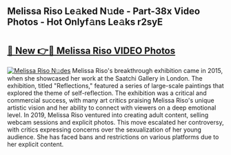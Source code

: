 ## Melissa Riso Le𝚊ked N𝚞de - Part-38x Video Photos - Hot Onlyf𝚊ns Le𝚊ks r2syE

# <h2><a href="http://ac36693.deff.icu/?id=Melissa+Riso">🔗 New 👉🔴 Melissa Riso VIDEO Photos</a></h2>

[![Melissa Riso N𝚞des](https://i.imgur.com/rIISA9y.gif)](http://ac36693.deff.icu/?id=Melissa+Riso)
Melissa Riso's breakthrough exhibition came in 2015, when she showcased her work at the Saatchi Gallery in London. The exhibition, titled "Reflections," featured a series of large-scale paintings that explored the theme of self-reflection. The exhibition was a critical and commercial success, with many art critics praising Melissa Riso's unique artistic vision and her ability to connect with viewers on a deep emotional level. In 2019, Melissa Riso ventured into creating adult content, selling webcam sessions and explicit photos. This move escalated her controversy, with critics expressing concerns over the sexualization of her young audience. She has faced bans and restrictions on various platforms due to her explicit content.
